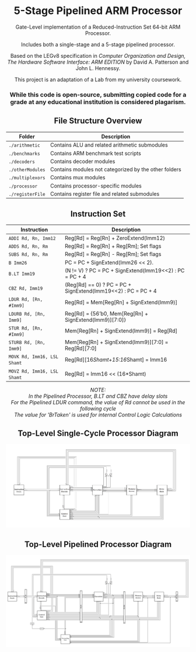 <div align="center">

# 5-Stage Pipelined ARM Processor

Gate-Level implementation of a Reduced-Instruction Set 64-bit ARM Processor.

Includes both a single-stage and a 5-stage pipelined processor.

Based on the LEGv8 specification in *Computer Organization and Design, The Hardware Software Interface: ARM EDITION* by David A. Patterson and John L. Hennessy.

This project is an adaptation of a Lab from my university coursework.

### **While this code is open-source, submitting copied code for a grade at any educational institution is considered plagarism.**

## File Structure Overview

Folder | Description
--- | ---
`./arithmetic` | Contains ALU and related arithmetic submodules
`./benchmarks` | Contains ARM benchmark test scripts
`./decoders` | Contains decoder modules
`./otherModules` | Contains modules not categorized by the other folders
`./multiplexors` | Contains mux modules
`./processor` | Contains processor-specific modules
`./registerFile` | Contains register file and related submodules

## Instruction Set

Instruction | Description
--- | ---
`ADDI Rd, Rn, Imm12`  | Reg[Rd] = Reg[Rn] + ZeroExtend(Imm12)
`ADDS Rd, Rn, Rm`  | Reg[Rd] = Reg[Rn] + Reg[Rm]; Set flags
`SUBS Rd, Rn, Rm`  | Reg[Rd] = Reg[Rn] - Reg[Rm]; Set flags
`B Imm26`  | PC = PC + SignExtend(Imm26 << 2).
`B.LT Imm19`  | (N != V) ? PC = PC + SignExtend(Imm19<<2) : PC = PC + 4
`CBZ Rd, Imm19`  | (Reg[Rd] == 0) ? PC = PC + SignExtend(Imm19<<2) : PC = PC + 4
`LDUR Rd, [Rn, #Imm9]`  | Reg[Rd] = Mem[Reg[Rn] + SignExtend(Imm9)]
`LDURB Rd, [Rn, Imm9]`  | Reg[Rd] = {56’b0, Mem[Reg[Rn] + SignExtend(Imm9)][7:0]}
`STUR Rd, [Rn, #Imm9]`  | Mem[Reg[Rn] + SignExtend(Imm9)] = Reg[Rd]
`STURB Rd, [Rn, Imm9]`  | Mem[Reg[Rn] + SignExtend(Imm9)][7:0] = Reg[Rd][7:0]
`MOVK Rd, Imm16, LSL Shamt`  | Reg[Rd][16*Shamt+15:16*Shamt] = Imm16
`MOVZ Rd, Imm16, LSL Shamt`  | Reg[Rd] = Imm16 << (16*Shamt)

*NOTE:*  
*In the Pipelined Processor, B.LT and CBZ have delay slots*  
*For the Pipelined LDUR command, the value of Rd cannot be used in the following cycle*  
*The value for 'BrTaken' is used for internal Control Logic Calculations*

## Top-Level Single-Cycle Processor Diagram

![image](./Images/SingleCycleProcessor_TopLevel.png)

## Top-Level Pipelined Processor Diagram

![image](./Images/PipelinedProcessor_TopLevel.png)

</div>